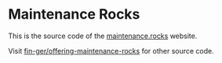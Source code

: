 # Maintenance Rocks

This is the source code of the [maintenance.rocks](https://maintenance.rocks/) website.

Visit [fin-ger/offering-maintenance-rocks](https://github.com/fin-ger/offering-maintenance-rocks) for other source code.
